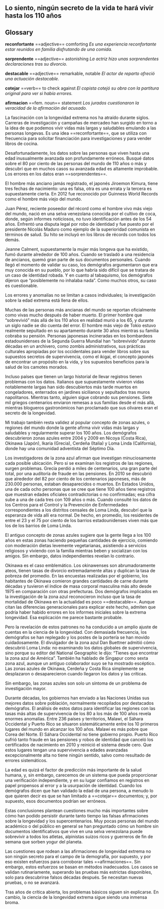 ##  Lo siento, ningún secreto de la vida te hará vivir hasta los 110 años

## Glossary

**reconfortante** ==adjective== comforting
*Es una experiencia reconfortante estar reunidos en familia disfrutando de una comida.*

**sorprendente** ==adjective== astonishing
*La actriz hizo unas sorprendentes declaraciones tras su divorcio.*

**destacable** ==adjective== remarkable, notable
*El actor de reparto ofreció una actuación destacable.*

**cotejar** ==verb== to check against
*El copista cotejó su obra con la partitura original para ver si había errores.*

**afirmacion** ==fem. noun== statement
*Los jurados cuestionaron la veracidad de la afirmación del acusado.*


La fascinación con la longevidad extrema nos ha atraído durante siglos. Carreras de investigación y campañas de mercadeo han surgido en torno a la idea de que podemos vivir vidas más largas y saludables emulando a las personas longevas. Es una idea ==reconfortante==, que se utiliza con frecuencia para solicitar financiación para investigaciones y para vender libros de cocina.

Desafortunadamente, los datos sobre las personas que viven hasta una edad inusualmente avanzada son profundamente erróneos. Busqué datos sobre el 80 por ciento de las personas del mundo de 110 años o más y descubrí que en muchos casos su avanzada edad es altamente improbable. Los errores en los datos eran ==sorprendentes==.

El hombre más anciano jamás registrado, el japonés Jiroemon Kimura, tiene tres fechas de nacimiento: una es falsa, otra es una errata y la tercera es supuestamente cierta. En 2012 fue reconocido por Guinness World Records como el hombre más viejo del mundo.

Juan Pérez, reciente poseedor del récord como el hombre vivo más viejo del mundo, nació en una selva venezolana conocida por el cultivo de coca, donde, según informes noticiosos, no tuvo identificación antes de los 54 años. Enfrentó una disputa legal por robo de identidad y fue puesto por el presidente Nicolás Maduro como ejemplo de la superioridad comunista en términos de salud. Su hito se incluyó en los libros de récords con todos los demás.

Jeanne Calment, supuestamente la mujer más longeva que ha existido, fumó durante alrededor de 100 años. Cuando se trasladó a una residencia de ancianos, quemó gran parte de sus documentos personales. Cuando llegó el momento de validar su caso, los demógrafos argumentaron que era muy conocida en su pueblo, por lo que habría sido difícil que se tratara de un caso de identidad robada. Y en cuanto al tabaquismo, los demógrafos dijeron que “posiblemente no inhalaba nada”. Como muchos otros, su caso es cuestionable.

Los errores y anomalías no se limitan a casos individuales; la investigación sobre la edad extrema está llena de ellos.

Muchas de las personas más ancianas del mundo se reportan oficialmente como vivas mucho después de haber muerto. El primer hombre que “sobrevivió” más allá de los 110 años en realidad murió a los 65, y durante un siglo nadie se dio cuenta del error. El hombre más viejo de Tokio estuvo realmente sepultado en su apartamento durante 30 años mientras su familia cobraba su pensión. Personas japonesas incineradas en los bombardeos estadounidenses de la Segunda Guerra Mundial han “sobrevivido” durante décadas en un archivero, como zombis administrativos, sus prácticas culturales apropiadas por los occidentales para vender libros sobre sus supuestos secretos de supervivencia, como el ikigai, el concepto japonés de encontrar un propósito en la vida, y los supuestos beneficios para la salud de los camotes morados.

Incluso países que tienen un largo historial de llevar registros tienen problemas con los datos. Italianos que supuestamente vivieron vidas notablemente largas han sido descubiertos más tarde muertos en congeladores, enterrados en jardines sicilianos y sepultados tras muros napolitanos. Mientras tanto, alguien sigue cobrando sus pensiones. Siete mil griegos centenarios enviaron remesas a sus familias desde el más allá, mientras blogueros gastronómicos han proclamado que sus olivares eran el secreto de la longevidad.

Mi trabajo también resta validez al popular concepto de zonas azules, o regiones del mundo donde la gente afirma vivir vidas más largas y saludables y regularmente superar los 100 años. Los demógrafos descubrieron zonas azules entre 2004 y 2009 en Nicoya (Costa Rica), Okinawa (Japón), Ikaria (Grecia), Cerdeña (Italia) y Loma Linda (California), donde hay una comunidad adventista del Séptimo Día.

Los investigadores de la zona azul afirman que investigan minuciosamente cada posible ubicación. Pero si se examinan los registros de las regiones, surgen problemas. Grecia perdió a miles de centenarios, una gran parte del total, por una auditoría de fraude en las pensiones. En 2010 se descubrió que alrededor del 82 por ciento de los centenarios japoneses, más de 230.000 personas, estaban desaparecidos o muertos. En Estados Unidos, una de cada ocho personas que se cree que tiene 100 años tiene registros que muestran edades oficiales contradictorias o no confirmadas; esa cifra sube a una de cada tres con 109 años o más. Cuando consulté los datos de los Centros para el Control y la Prevención de Enfermedades correspondientes a los distritos censales de Loma Linda, descubrí que la esperanza de vida allí era normal. De hecho, en promedio, los residentes de entre el 23 y el 75 por ciento de los barrios estadounidenses viven más que los de los barrios de Loma Linda.

El antiguo concepto de zonas azules sugiere que la gente llega a los 100 años en estas zonas haciendo pequeñas cantidades de ejercicio, comiendo con moderación dietas levemente vegetarianas, asistiendo a servicios religiosos y viviendo con la familia mientras beben y socializan con los amigos. Sin embargo, datos independientes revelan lo contrario.

Okinawa es el caso emblemático. Los okinawenses son abrumadoramente ateos, tienen tasas de divorcio extremadamente altas y duplican la tasa de pobreza del promedio. En las encuestas realizadas por el gobierno, los habitantes de Okinawa comieron grandes cantidades de carne durante décadas y tuvieron el índice de masa corporal masculina más alto desde 1975 en comparación con otras prefecturas. Dos demógrafos implicados en la investigación de la zona azul reconocieron incluso que la tasa de mortalidad de Okinawa en la actualidad es poco ==destacable==. Aunque citan las diferencias generacionales para explicar este hecho, admiten que podría haber habido errores en los informes iniciales sobre la extrema longevidad. Esa explicación me parece bastante probable.

Pero la revelación de estos patrones no ha conducido a un amplio ajuste de cuentas en la ciencia de la longevidad. Con demasiada frecuencia, los demógrafos se han replegado y los postes de la portería se han movido cuidadosamente. El divulgador de la zona azul Dan Buettner admitió cómo descubrió Loma Linda: no examinando los datos globales de supervivencia, sino porque su editor del National Geographic le dijo: “Tienes que encontrar la zona azul de América”. También ha hablado de Singapur como sexta zona azul, aunque un antiguo colaborador suyo se ha mostrado escéptico. Las zonas azules de Okinawa, Cerdeña y Costa Rica simplemente se desplazaron o desaparecieron cuando llegaron los datos y las críticas.

Sin embargo, las zonas azules son solo un síntoma de un problema de investigación mayor.

Durante décadas, los gobiernos han enviado a las Naciones Unidas sus mejores datos sobre población, normalmente recopilados por destacados demógrafos. El análisis de estos datos para identificar las regiones con las tasas más altas de supervivencia de los 80 a los más de 100 años revela enormes anomalías. Entre 236 países y territorios, Malawi, el Sáhara Occidental y Puerto Rico se situaron sistemáticamente entre los 10 primeros lugares del mundo en alcanzar los 100 años. Malawi es más pobre que Corea del Norte. El Sáhara Occidental no tiene gobierno propio. Puerto Rico sufrió tanto fraude en las pensiones y robos de identidad que canceló los certificados de nacimiento en 2010 y reinició el sistema desde cero. Que estos lugares tengan una supervivencia a edades avanzadas excepcionalmente alta no tiene ningún sentido, salvo como resultado de errores sistemáticos.

La edad es quizá el factor de predicción más importante de la salud humana, y, sin embargo, carecemos de un sistema que pueda proporcionar una verificación independiente, y en su lugar confiamos en registros en papel propensos al error y a la usurpación de identidad. Cuando los demógrafos dicen que han validado la edad de una persona, a menudo lo que quieren decir es que se han limitado a ==cotejar== documentos; y, por supuesto, esos documentos podrían ser erróneos.

Estas conclusiones plantean cuestiones mucho más importantes sobre cómo han podido persistir durante tanto tiempo las falsas afirmaciones sobre la longevidad y los supercentenarios. Muy pocas personas del mundo académico o del público en general se han preguntado cómo un hombre sin documentos identificativos que vive en una selva venezolana puede sobrevivir a todos los atletas, alpinistas suizos ricos y guerreros de fin de semana que sorben yogur del planeta.

Las cuestiones que rodean a las afirmaciones de longevidad extrema no son ningún secreto para el campo de la demografía, por supuesto, y por eso existen esfuerzos para corroborar tales ==afirmaciones==. Sin embargo, estos esfuerzos se basan en métodos inadecuados. Los casos se validan rutinariamente, superando las pruebas más estrictas disponibles, solo para descubrirse falsos décadas después. Se necesitan nuevas pruebas, o no se avanzará.

Tras años de crítica abierta, los problemas básicos siguen sin explicarse. En cambio, la ciencia de la longevidad extrema sigue siendo una inmensa broma.